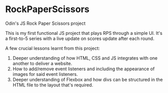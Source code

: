 # RockPaperScissors
Odin's JS Rock Paper Scissors project

This is my first functional JS project that plays RPS through a simple UI.
It's a first-to-5 series with a live update on scores update after each round.

A few crucial lessons learnt from this project:
1) Deeper understanding of how HTML, CSS and JS integrates with one another to deliver a website.
2) How to add/remove event listeners and including the appearance of images for said event listeners.
3) Deeper understanding of Flexbox and how divs can be structured in the HTML file to the layout that's required.
